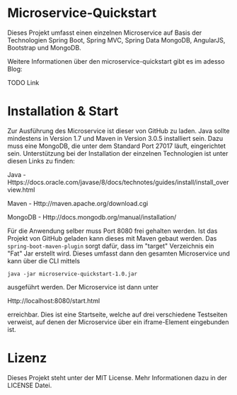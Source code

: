 # Microservice-Quickstart

Dieses Projekt umfasst einen einzelnen Microservice auf Basis der Technologien Spring Boot, 
Spring MVC, Spring Data MongoDB, AngularJS, Bootstrap und MongoDB.

Weitere Informationen über den microservice-quickstart gibt es im adesso Blog: 

TODO Link

# Installation & Start

Zur Ausführung des Microservice ist dieser von GitHub zu laden.
Java sollte mindestens in Version 1.7 und Maven in Version 3.0.5 installiert sein. 
Dazu muss eine MongoDB, die unter dem Standard Port 27017 läuft, eingerichtet sein.
Unterstützung bei der Installation der einzelnen Technologien ist unter diesen Links zu finden:

Java    - Https://docs.oracle.com/javase/8/docs/technotes/guides/install/install_overview.html

Maven   - Http://maven.apache.org/download.cgi

MongoDB - Http://docs.mongodb.org/manual/installation/

Für die Anwendung selber muss Port 8080 frei gehalten werden.
Ist das Projekt von GitHub geladen kann dieses mit Maven gebaut werden.
Das ```spring-boot-maven-plugin``` sorgt dafür, dass im "target" Verzeichnis ein "Fat" Jar erstellt wird. 
Dieses umfasst dann den gesamten Microservice und kann über die CLI mittels 

```java -jar microservice-quickstart-1.0.jar```

ausgeführt werden. Der Microservice ist dann unter 

Http://localhost:8080/start.html

erreichbar. Dies ist eine Startseite, welche auf drei verschiedene Testseiten verweist,
auf denen der Microservice über ein iframe-Element eingebunden ist.

# Lizenz

Dieses Projekt steht unter der MIT License. Mehr Informationen dazu in der LICENSE Datei.
